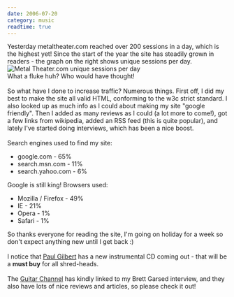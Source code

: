 ```yaml
---
date: 2006-07-20
category: music
readtime: true
---
```

Yesterday metaltheater.com reached over 200 sessions in a day, which is the highest yet! Since the start of the year the site has steadily grown in readers - the graph on the right shows unique sessions per day.<br /><img src="/pics/stats.png" alt="Metal Theater.com unique sessions per day" /><br />What a fluke huh? Who would have thought!<br /><br />So what have I done to increase traffic? Numerous things. First off, I did my best to make the site all valid HTML, conforming to the w3c strict standard. I also looked up as much info as I could about making my site "google friendly". Then I added as many reviews as I could (a lot more to come!), got a few links from wikipedia, added an RSS feed (this is quite popular), and lately I've started doing interviews, which has been a nice boost.<br /><br />Search engines used to find my site:<br /></p><ul><li>google.com - 65% </li><li>search.msn.com - 11%</li><li>search.yahoo.com - 6%</li></ul><p>Google is still king! Browsers used:</p><ul><li>Mozilla / Firefox - 49%</li><li>IE - 21%</li><li>	Opera - 1%</li><li>Safari - 1%</li></ul><p>So thanks everyone for reading the site, I'm going on holiday for a week so don't expect anything new until I get back :)<br /><br />I notice that <a href="http://www.paulgilbert.com/News.html">Paul Gilbert</a> has a new instrumental CD coming out - that will be a <b>must buy</b> for all shred-heads.<br /><br />The <a href="http://richmurray.typepad.com/">Guitar Channel</a> has kindly linked to my Brett Garsed interview, and they also have lots of nice reviews and articles, so please check it out!